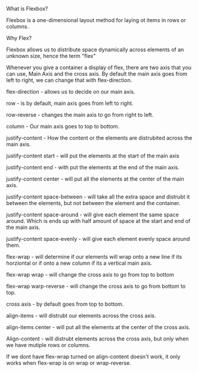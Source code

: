 What is Flexbox?

Flexbox is a one-dimensional layout method for laying ot items in rows or columns.

Why Flex?

Flexbox allows us to distribute space dynamically across elements of an unknown size, hence the term "flex"

Whenever you give a container a display of flex, there are two axis that you can use, Main Axis and the cross axis. By default the main axis goes from left to right, we can change that with flex-direction.

flex-direction - allows us to decide on our main axis.

row - is by default, main axis goes from left to right.

row-reverse - changes the main axis to go from right to left.

column - Our main axis goes to top to bottom.

justify-content - How the content or the elements are distrubited across the main axis.

justify-content start - will put the elements at the start of the main axis

justify-content end - with put the elements at the end of the main axis.

justify-content center - will put all the elements at the center of the main axis.

justify-content space-between - will take all the extra space and distrubt it between the elements, but not between the element and the container.

justify-content space-around - will give each element the same space around. Which is ends up with half amount of space at the start and end of the main axis.

justify-content space-evenly - will give each element evenly space around them.

flex-wrap - will determine if our elements will wrap onto a new line if its horziontal or if onto a new column if its a vertical main axis.

flex-wrap wrap - will change the cross axis to go from top to bottom

flex-wrap warp-reverse - will change the cross axis to go from bottom to top.

cross axis - by default goes from top to bottom.

align-items - will distrubt our elements across the cross axis.

align-items center - will put all the elements at the center of the cross axis.

Align-content - will distrubt elements across the cross axis, but only when we have mutiple rows or columns.

If we dont have flex-wrap turned on align-content doesn't work, it only works when flex-wrap is on wrap or wrap-reverse.

